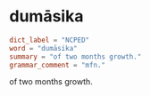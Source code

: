 # dumāsika

``` toml
dict_label = "NCPED"
word = "dumāsika"
summary = "of two months growth."
grammar_comment = "mfn."
```

of two months growth.

